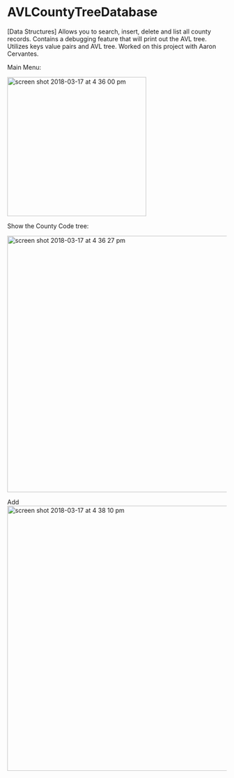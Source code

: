 # AVLCountyTreeDatabase
[Data Structures] Allows you to search, insert, delete and list all county records. Contains a debugging feature that will print out the AVL tree. Utilizes keys value pairs and AVL tree.
Worked on this project with Aaron Cervantes.

Main Menu:

<img width="319" alt="screen shot 2018-03-17 at 4 36 00 pm" src="https://user-images.githubusercontent.com/2395780/37561041-a3d37486-2a01-11e8-9bce-0effef1cc6c3.png">

Show the County Code tree:

<img width="588" alt="screen shot 2018-03-17 at 4 36 27 pm" src="https://user-images.githubusercontent.com/2395780/37561042-a3ecf0d2-2a01-11e8-9d61-bbf6a9e82d19.png">

Add 
<img width="608" alt="screen shot 2018-03-17 at 4 38 10 pm" src="https://user-images.githubusercontent.com/2395780/37561043-a404b564-2a01-11e8-943e-c19fa94b4a30.png">
